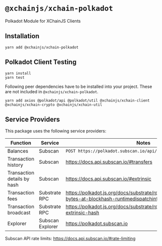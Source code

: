 # `@xchainjs/xchain-polkadot`

Polkadot Module for XChainJS Clients

## Installation

```
yarn add @xchainjs/xchain-polkadot
```

## Polkadot Client Testing

```
yarn install
yarn test
```

Following peer dependencies have to be installed into your project. These are not included in `@xchainjs/xchain-polkadot`.

```
yarn add axios @polkadot/api @polkadot/util @xchainjs/xchain-client @xchainjs/xchain-crypto @xchainjs/xchain-util
```

## Service Providers

This package uses the following service providers:

| Function                    | Service          | Notes                                                                                                 |
| --------------------------- | ---------------- | ----------------------------------------------------------------------------------------------------- |
| Balances                    | Subscan          | `POST https://polkadot.subscan.io/api/open/account`                                                   |
| Transaction history         | Subscan          | https://docs.api.subscan.io/#transfers                                                                |
| Transaction details by hash | Subscan          | https://docs.api.subscan.io/#extrinsic                                                                |
| Transaction fees            | Substrate RPC    | https://polkadot.js.org/docs/substrate/rpc/#queryinfoextrinsic-bytes-at-blockhash-runtimedispatchinfo |
| Transaction broadcast       | Substrate RPC    | https://polkadot.js.org/docs/substrate/rpc#submitextrinsicextrinsic-extrinsic-hash                    |
| Explorer                    | Subscan Explorer | https://polkadot.subscan.io                                                                           |

Subscan API rate limits: https://docs.api.subscan.io/#rate-limiting
